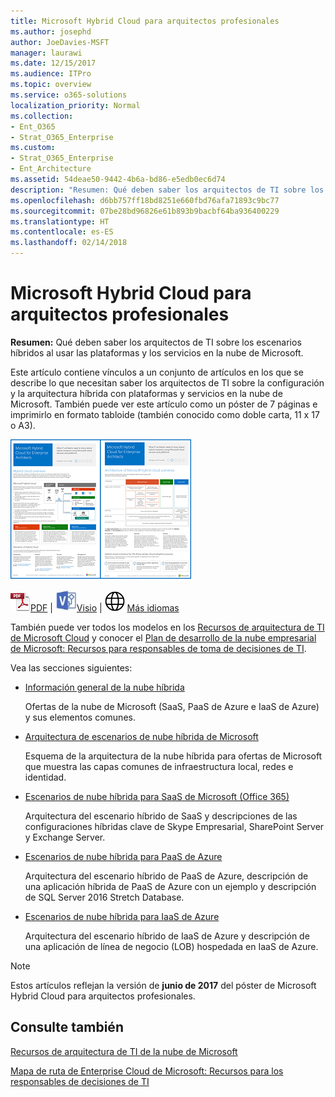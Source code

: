 ```yaml
---
title: Microsoft Hybrid Cloud para arquitectos profesionales
ms.author: josephd
author: JoeDavies-MSFT
manager: laurawi
ms.date: 12/15/2017
ms.audience: ITPro
ms.topic: overview
ms.service: o365-solutions
localization_priority: Normal
ms.collection:
- Ent_O365
- Strat_O365_Enterprise
ms.custom:
- Strat_O365_Enterprise
- Ent_Architecture
ms.assetid: 54deae50-9442-4b6a-bd86-e5edb0ec6d74
description: "Resumen: Qué deben saber los arquitectos de TI sobre los escenarios híbridos al usar las plataformas y los servicios en la nube de Microsoft."
ms.openlocfilehash: d6bb757ff18bd8251e660fbd76afa71893c9bc77
ms.sourcegitcommit: 07be28bd96826e61b893b9bacbf64ba936400229
ms.translationtype: HT
ms.contentlocale: es-ES
ms.lasthandoff: 02/14/2018
---
```

# <a name="microsoft-hybrid-cloud-for-enterprise-architects"></a>Microsoft Hybrid Cloud para arquitectos profesionales

 **Resumen:** Qué deben saber los arquitectos de TI sobre los escenarios híbridos al usar las plataformas y los servicios en la nube de Microsoft.
  
Este artículo contiene vínculos a un conjunto de artículos en los que se describe lo que necesitan saber los arquitectos de TI sobre la configuración y la arquitectura híbrida con plataformas y servicios en la nube de Microsoft. También puede ver este artículo como un póster de 7 páginas e imprimirlo en formato tabloide (también conocido como doble carta, 11 x 17 o A3).
  
[![Imagen en miniatura del modelo de nube híbrida de Microsoft](images/Hybrid_Poster/Hybrid_Cloud_Thumbnail.png)](https://www.microsoft.com/download/details.aspx?id=54424
)
  
![Archivo PDF](images/Common_Images/PDFIcon.png)[PDF](https://go.microsoft.com/fwlink/p/?linkid=842082) | ![Archivo de Visio](images/Common_Images/VisioIcon.png)[Visio](https://go.microsoft.com/fwlink/p/?linkid=842083) | ![Ver una página con versiones en otros idiomas](images/Common_Images/GlobeIcon.png)
[Más idiomas](https://www.microsoft.com/download/details.aspx?id=54424)
  
También puede ver todos los modelos en los [Recursos de arquitectura de TI de Microsoft Cloud](microsoft-cloud-it-architecture-resources.md) y conocer el [Plan de desarrollo de la nube empresarial de Microsoft: Recursos para responsables de toma de decisiones de TI](https://aka.ms/cloudarchitecture).
  
Vea las secciones siguientes:
  
- [Información general de la nube híbrida](hybrid-cloud-overview.md)
    
    Ofertas de la nube de Microsoft (SaaS, PaaS de Azure e IaaS de Azure) y sus elementos comunes.
    
- [Arquitectura de escenarios de nube híbrida de Microsoft](architecture-of-microsoft-hybrid-cloud-scenarios.md)
    
    Esquema de la arquitectura de la nube híbrida para ofertas de Microsoft que muestra las capas comunes de infraestructura local, redes e identidad.
    
- [Escenarios de nube híbrida para SaaS de Microsoft (Office 365)](hybrid-cloud-scenarios-for-microsoft-saas-office-365.md)
    
    Arquitectura del escenario híbrido de SaaS y descripciones de las configuraciones híbridas clave de Skype Empresarial, SharePoint Server y Exchange Server.
    
- [Escenarios de nube híbrida para PaaS de Azure](hybrid-cloud-scenarios-for-azure-paas.md)
    
    Arquitectura del escenario híbrido de PaaS de Azure, descripción de una aplicación híbrida de PaaS de Azure con un ejemplo y descripción de SQL Server 2016 Stretch Database.
    
- [Escenarios de nube híbrida para IaaS de Azure](hybrid-cloud-scenarios-for-azure-iaas.md)
    
    Arquitectura del escenario híbrido de IaaS de Azure y descripción de una aplicación de línea de negocio (LOB) hospedada en IaaS de Azure.
    
> [!NOTE]
> Estos artículos reflejan la versión de **junio de 2017** del póster de Microsoft Hybrid Cloud para arquitectos profesionales.
  
## <a name="see-also"></a>Consulte también

[Recursos de arquitectura de TI de la nube de Microsoft](microsoft-cloud-it-architecture-resources.md)

[Mapa de ruta de Enterprise Cloud de Microsoft: Recursos para los responsables de decisiones de TI](https://sway.com/FJ2xsyWtkJc2taRD)



